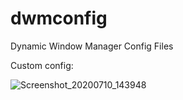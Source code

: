 # dwmconfig
Dynamic Window Manager Config Files

Custom config:


![Screenshot_20200710_143948](https://user-images.githubusercontent.com/67173989/87227742-8c01fe00-c38c-11ea-9f94-0319cf23978b.png)
